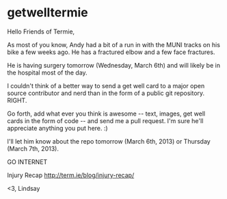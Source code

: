 getwelltermie
=============

Hello Friends of Termie,

As most of you know, Andy had a bit of a run in with the MUNI tracks on his bike a few weeks ago. He has a fractured elbow and a few face fractures.

He is having surgery tomorrow (Wednesday, March 6th) and will likely be in the hospital most of the day.

I couldn't think of a better way to send a get well card to a major open source contributor and nerd than in the form of a public git repository. RIGHT.

Go forth, add what ever you think is awesome -- text, images, get well cards in the form of code -- and send me a pull request. I'm sure he'll appreciate anything you put here. :)

I'll let him know about the repo tomorrow (March 6th, 2013) or Thursday (March 7th, 2013).

GO INTERNET

Injury Recap http://term.ie/blog/injury-recap/

<3, 
Lindsay
